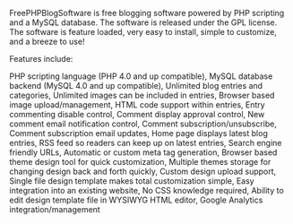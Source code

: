 FreePHPBlogSoftware is free blogging software powered by PHP scripting and a MySQL database. The software is released under the GPL license. The software is feature loaded, very easy to install, simple to customize, and a breeze to use!

Features include:

PHP scripting language (PHP 4.0 and up compatible), MySQL database backend (MySQL 4.0 and up compatible), Unlimited blog entries and categories, Unlimited images can be included in entries, Browser based image upload/management, HTML code support within entries, Entry commenting disable control, Comment display approval control, New comment email notification control, Comment subscription/unsubscribe, Comment subscription email updates, Home page displays latest blog entries, RSS feed so readers can keep up on latest entries, Search engine friendly URLs, Automatic or custom meta tag generation, Browser based theme design tool for quick customization, Multiple themes storage for changing design back and forth quickly, Custom design upload support, Single file design template makes total customization simple, Easy integration into an existing website, No CSS knowledge required, Ability to edit design template file in WYSIWYG HTML editor, Google Analytics integration/management